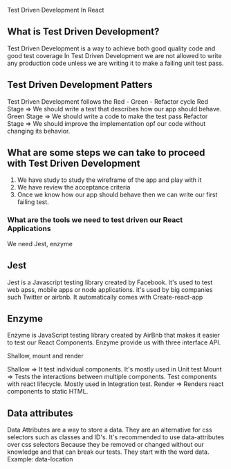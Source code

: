Test Driven Development In React

## What is Test Driven Development?

Test Driven Development is a way to achieve both good quality code and good test coverage
In Test Driven Development we are not allowed to write any production code unless we are writing it to make a failing unit test pass.

## Test Driven Development Patters

Test Driven Development follows the Red - Green - Refactor cycle
Red Stage => We should write a test that describes how our app should behave.
Green Stage => We should write a code to make the test pass
Refactor Stage => We should improve the implementation opf our code without changing its behavior.

## What are some steps we can take to proceed with Test Driven Development

1. We have study to study the wireframe of the app and play with it
2. We have review the acceptance criteria
3. Once we know how our app should behave then we can write our first failing test.

### What are the tools we need to test driven our React Applications

We need Jest, enzyme

## Jest

Jest is a Javascript testing library created by Facebook. It's used to test web apss, mobile apps or node applications. it's used by big companies such Twitter or airbnb.
It automatically comes with Create-react-app

## Enzyme

Enzyme is JavaScript testing library created by AirBnb that makes it easier to test our React Components.
Enzyme provide us with three interface API.

Shallow, mount and render

Shallow => It test individual components. It's mostly used in Unit test
Mount => Tests the interactions between multiple components. Test components with react lifecycle. Mostly used in Integration test.
Render => Renders react components to static HTML.

## Data attributes

Data Attributes are a way to store a data. They are an alternative for css selectors such as classes and ID's. It's recommended to use data-attributes over css selectors
Because they be removed or changed without our knowledge and that can break our tests.
They start with the word data.
Example: data-location
